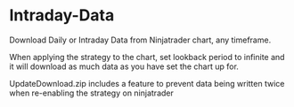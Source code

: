 # Intraday-Data
Download Daily or Intraday Data from Ninjatrader chart, any timeframe.

When applying the strategy to the chart, set lookback period to infinite and it will download as much data as you have set the chart up for.

UpdateDownload.zip includes a feature to prevent data being written twice when re-enabling the strategy on ninjatrader
